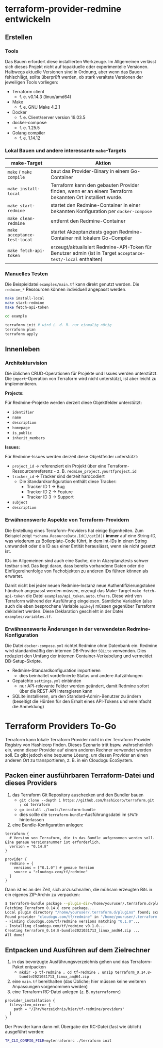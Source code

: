# terraform-provider-redmine entwickeln

## Erstellen

### Tools

Das Bauen erfordert diese installierten Werkzeuge. Im Allgemeinen verlässt sich dieses Projekt nicht auf topaktuelle oder experimentelle Versionen. Halbwegs aktuelle Versionen sind in Ordnung, aber wenn das Bauen fehlschlägt, sollte überprüft werden, ob stark veraltete Versionen der jeweiligen Tools vorliegen:

- Terraform client
   - f. e. v0.14.3 (linux/amd64)
- Make
   - f. e. GNU Make 4.2.1
- Docker
   - f. e. Client/server version 19.03.5
- docker-compose
   - f. e. 1.25.5
- Golang compiler
   - f. e. 1.14.12

### Lokal Bauen und andere interessante `make`-Targets

make-Target | Aktion
------------|-------
`make` / `make compile` | baut das Provider-Binary in einem Go-Container
`make install-local` | Terraform kann den gebauten Provider finden, wenn er an einem Terraform bekannten Ort installiert wurde.
`make start-redmine` | startet den Redmine-Container in einer bekannten Konfiguration per `docker-compose`
`make clean-redmine` | entfernt den Redmine-Container
`make acceptance-test-local` | startet Akzeptanztests gegen Redmine-Container mit lokalem Go-Compiler
`make fetch-api-token` | erzeugt/aktualisiert Redmine-API-Token für Benutzer admin (ist in Target `acceptance-test/-local` enthalten) 

### Manuelles Testen

Die Beispieldatei `examples/main.tf` kann direkt genutzt werden. Die `redmine_*` Ressourcen können individuell angepasst werden. 

```bash
make install-local
make start-redmine
make fetch-api-token

cd example

terraform init # wird i. d. R. nur einmalig nötig
terraform plan
terraform apply
```

## Innenleben

### Architekturvision 

Die üblichen CRUD-Operationen für Projekte und Issues werden unterstützt. Die `import`-Operation von Terraform wird nicht unterstützt, ist aber leicht zu implementieren.

**Projects:**

Für Redmine-Projekte werden derzeit diese Objektfelder unterstützt:

- `identifier`
- `name`
- `description`
- `homepage`
- `is_public`
- `inherit_members`

**Issues:**

Für Redmine-Issues werden derzeit diese Objektfelder unterstützt:

- `project_id` -> referenziert ein Projekt über eine Terraform-Ressourcenreferenz
      - z. B. `redmine_project.yourtfproject.id`
- `tracker_id` -> Tracker sind derzeit hardcodiert 
   - Die Standardkonfiguration enthält diese Tracker:
      - Tracker ID 1 -> Bug
      - Tracker ID 2 -> Feature
      - Tracker ID 3 -> Support
- `subject`
- `description`

### Erwähnenswerte Aspekte von Terraform-Providern

Die Erstellung eines Terraform-Providers hat einige Eigenheiten. Zum Beispiel zeigt `*schema.ResourceData.Id()/getId()` **immer** auf eine String-ID, was wiederum zu Boilerplate-Code führt, in dem int-IDs in einen String umwandelt oder die ID aus einer Entität herauslässt, wenn sie nicht gesetzt ist.

IDs im Allgemeinen sind auch eine Sache, die in Akzeptanztests schwer testbar sind. Das liegt daran, dass bereits vorhandene Daten oder die Einfügereihenfolge von Fachobjekten zu anderen IDs führen können als erwartet.

Damit nicht bei jeder neuen Redmine-Instanz neue Authentifizierungstoken händisch angepasst werden müssen, erzeugt das Make-Target `make fetch-api-token` die Datei `examples/api_token.auto.tfvars`. Diese wird von Terraform während der Ausführung eingelesen. Sämtliche Variablen (also auch die eben besprochene Variable `apikey`) müssen gegenüber Terraform deklariert werden. Diese Deklaration geschieht in der Datei `examples/variables.tf`.

### Erwähnenswerte Änderungen in der verwendeten Redmine-Konfiguration

Die Datei `docker-compose.yml` richtet Redmine ohne Datenbank ein. Redmine wird standardmäßig den internen DB-Provider `SQLite` verwenden. Dies reduziert den Umfang der internen Container-Verkabelung und vermeidet DB-Setup-Skripte.

- Redmine-Standardkonfiguration importieren
    - dies beinhaltet vordefinierte Status und andere Aufzählungen
- Gepatchte `settings.yml` einbinden
    - nur API-relevante Felder werden geändert, damit Redmine sofort über die REST-API interagieren kann
- SQLite installieren, um den Standard-Admin-Benutzer zu ändern (beseitigt die Hürden für den Erhalt eines API-Tokens und vereinfacht die Anmeldung)

# Terraform Providers To-Go

Terraform kann lokale Terraform Provider nicht in der Terraform Provider Registry von Hashicorp finden. Dieses Szenario tritt bspw. wahrscheinlich ein, wenn dieser Provider auf einem anderen Rechner verwendet werden soll. Es gibt jedoch eine bequeme Lösung, um diesen Provider an einen anderen Ort zu transportieren, z. B. in ein Cloudogu EcoSystem.

## Packen einer ausführbaren Terraform-Datei und dieses Providers

1. das Terraform Git Repository auschecken und den Bundler bauen
    - `git clone --depth 1 https://github.com/hashicorp/terraform.git ; cd terraform`
    - `go install ./tools/terraform-bundle`
    - dies sollte die `terraform-bundle`-Ausführungsdatei im `$PATH` hinterlassen
1. eine Bundle-Konfiguration anlegen:

```hcl
terraform {
  # Version von Terraform, die in das Bundle aufgenommen werden soll. Eine genaue Versionsnummer ist erforderlich.
  version = "0.14.8"
}

provider {
  redmine = {
    versions = ["0.1.0"] # genaue Version
    source = "cloudogu.com/tf/redmine"
  }
}
```

Dann ist es an der Zeit, sich anzuschnallen, die mühsam erzeugten Bits in ein eigenes ZIP-Archiv zu verpacken:

```bash
$ terraform-bundle package --plugin-dir=/home/youruser/.terraform.d/plugins bundle.config
Fetching Terraform 0.14.8 core package...
Local plugin directory "/home/youruser/.terraform.d/plugins" found; scanning for provider binaries.
Found provider "cloudogu.com/tf/redmine" in "/home/youruser/.terraform.d/plugins".
- Finding cloudogu.com/tf/redmine versions matching "0.1.0"...
- Installing cloudogu.com/tf/redmine v0.1.0...
Creating terraform_0.14.8-bundle2021031713_linux_amd64.zip ...
All done!
```

## Entpacken und Ausführen auf dem Zielrechner

1. in das bevorzugte Ausführungsverzeichnis gehen und das Terraform-Paket entpacken
    - `mkdir -p tf-redmine ; cd tf-redmine ; unzip terraform_0.14.8-bundle2021031713_linux_amd64.zip`
1. eine `main.tf` bereithalten (das Übliche; hier müssen keine weiteren Anpassungen vorgenommen werden)
1. eine Terraform RC-Datei anlegen (z. B. `myterraformrc`)

```hcl
provider_installation {
  filesystem_mirror {
    path = "/Ihr/Verzeichnis/hier/tf-redmine/providers"
  }
}
```   

Der Provider kann dann mit Übergabe der RC-Datei (fast wie üblich) ausgeführt werden:

```bash
TF_CLI_CONFIG_FILE=myterraformrc ./terraform init
```
